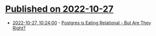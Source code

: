 # [Published on 2022-10-27](index.md)

* [2022-10-27, 10:24:00](https://soylentnews.org/article.pl?sid=22/10/26/1357217&from=rss) - [Postgres is Eating Relational - But Are They Right?](https://soylentnews.org/article.pl?sid=22/10/26/1357217&from=rss)
